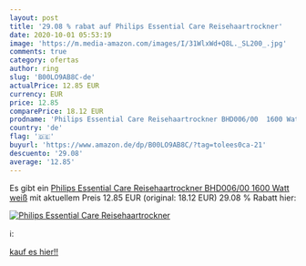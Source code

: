 ```yaml
---
layout: post
title: '29.08 % rabat auf Philips Essential Care Reisehaartrockner'
date: 2020-10-01 05:53:19
image: 'https://m.media-amazon.com/images/I/31WlxWd+Q8L._SL200_.jpg'
comments: true
category: ofertas
author: ring
slug: 'B00LO9AB8C-de'
actualPrice: 12.85 EUR
currency: EUR
price: 12.85
comparePrice: 18.12 EUR
prodname: 'Philips Essential Care Reisehaartrockner BHD006/00  1600 Watt  weiß'
country: 'de'
flag: '🇩🇪'
buyurl: 'https://www.amazon.de/dp/B00LO9AB8C/?tag=tolees0ca-21'
descuento: '29.08'
average: '12.85'
---
```


Es gibt ein [Philips Essential Care Reisehaartrockner BHD006/00  1600 Watt  weiß](https://www.amazon.de/dp/B00LO9AB8C/?tag=tolees0ca-21) mit aktuellem Preis 12.85 EUR (original: 18.12 EUR) 29.08 % Rabatt hier:

[![Philips Essential Care Reisehaartrockner](https://m.media-amazon.com/images/I/31WlxWd+Q8L._SL200_.jpg)](https://www.amazon.de/dp/B00LO9AB8C/?tag=tolees0ca-21)

ℹ️:


[kauf es hier!!](https://www.amazon.de/dp/B00LO9AB8C/?tag=tolees0ca-21)
